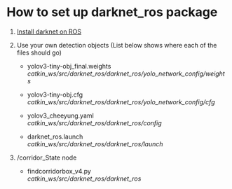 # How to set up darknet_ros package

1.  [Install darknet on ROS](https://github.com/leggedrobotics/darknet_ros)

2.  Use your own detection objects (List below shows where each of the files should go)

    * yolov3-tiny-obj_final.weights\
    *catkin_ws/src/darknet_ros/darknet_ros/yolo_network_config/weights*

    * yolov3-tiny-obj.cfg\
    *catkin_ws/src/darknet_ros/darknet_ros/yolo_network_config/cfg*

    * yolov3_cheeyung.yaml\
    *catkin_ws/src/darknet_ros/darknet_ros/config*

    * darknet_ros.launch\
    *catkin_ws/src/darknet_ros/darknet_ros/launch*

3.  /corridor_State node

    * findcorridorbox_v4.py\
    *catkin_ws/src/darknet_ros/darknet_ros*
    
